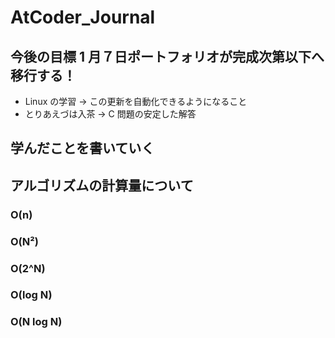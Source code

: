 # AtCoder_Journal

## 今後の目標 1 月７日ポートフォリオが完成次第以下へ移行する！

- Linux の学習 → この更新を自動化できるようになること
- とりあえづは入茶 → C 問題の安定した解答

## 学んだことを書いていく

## アルゴリズムの計算量について

### O(n)

### O(N²)

### O(2^N)

### O(log N)

### O(N log N)

